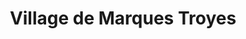 ---
title: "Village de Marques Troyes"
url: /lavau/village-de-marques-troyes/
shop: centre commercial
---